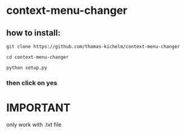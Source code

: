# context-menu-changer

## how to install:
````shell
git clone https://github.com/thomas-kichelm/context-menu-changer
````
```shell
cd context-menu-changer
```
```shell
python setup.py
```

### then click on yes

# IMPORTANT
only work with .txt file
